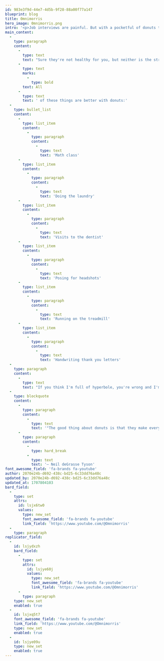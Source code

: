 ```yaml
---
id: 983e3f9d-44e7-4d5b-9f28-88a00f77a147
blueprint: blog
title: 0mnimorris
hero_image: 0mnimorris.png
intro: '<p>Job interviews are painful. But with a pocketful of donuts they are <em>never</em> a waste of time. Hate waiting at the DMV? Try pounding a dozen donuts and splattering jelly all over form 90210. You&#039;re welcome.</p>'
main_content:
  -
    type: paragraph
    content:
      -
        type: text
        text: "Sure they're not healthy for you, but neither is the stress you carry when you spend time doing things you hate. "
      -
        type: text
        marks:
          -
            type: bold
        text: All
      -
        type: text
        text: ' of these things are better with donuts:'
  -
    type: bullet_list
    content:
      -
        type: list_item
        content:
          -
            type: paragraph
            content:
              -
                type: text
                text: 'Math class'
      -
        type: list_item
        content:
          -
            type: paragraph
            content:
              -
                type: text
                text: 'Doing the laundry'
      -
        type: list_item
        content:
          -
            type: paragraph
            content:
              -
                type: text
                text: 'Visits to the dentist'
      -
        type: list_item
        content:
          -
            type: paragraph
            content:
              -
                type: text
                text: 'Posing for headshots'
      -
        type: list_item
        content:
          -
            type: paragraph
            content:
              -
                type: text
                text: 'Running on the treadmill'
      -
        type: list_item
        content:
          -
            type: paragraph
            content:
              -
                type: text
                text: 'Handwriting thank you letters'
  -
    type: paragraph
    content:
      -
        type: text
        text: "If you think I'm full of hyperbole, you're wrong and I'm not the only that feels this way."
  -
    type: blockquote
    content:
      -
        type: paragraph
        content:
          -
            type: text
            text: '"The good thing about donuts is that they make everything in the known and unknown universe better whether or not you believe it."'
      -
        type: paragraph
        content:
          -
            type: hard_break
          -
            type: text
            text: '— Neil deGrasse Tyson'
font_awesome_field: 'fa-brands fa-youtube'
author: 2070e24b-d692-438c-bd25-6c33dd76a48c
updated_by: 2070e24b-d692-438c-bd25-6c33dd76a48c
updated_at: 1707804103
bard_field:
  -
    type: set
    attrs:
      id: lsjx6tw0
      values:
        type: new_set
        font_awesome_field: 'fa-brands fa-youtube'
        link_field: 'https://www.youtube.com/@Omnimorris'
  -
    type: paragraph
replicator_field:
  -
    id: lsjydxzh
    bard_field:
      -
        type: set
        attrs:
          id: lsjye60j
          values:
            type: new_set
            font_awesome_field: 'fa-brands fa-youtube'
            link_field: 'https://www.youtube.com/@Omnimorris'
      -
        type: paragraph
    type: new_set
    enabled: true
  -
    id: lsjxq5t7
    font_awesome_field: 'fa-brands fa-youtube'
    link_field: 'https://www.youtube.com/@Omnimorris'
    type: new_set
    enabled: true
  -
    id: lsjye09u
    type: new_set
    enabled: true
---
```

